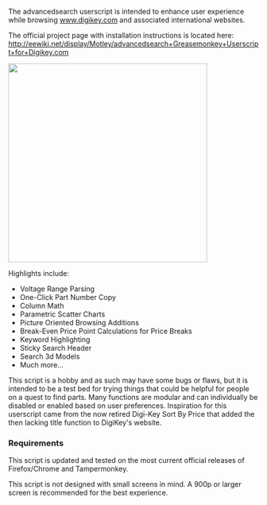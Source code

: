 The advancedsearch userscript is intended to enhance user experience while browsing www.digikey.com  and associated international websites.

The official project page with installation instructions is located here: http://eewiki.net/display/Motley/advancedsearch+Greasemonkey+Userscript+for+Digikey.com 

<img src="http://www.eewiki.net/download/attachments/11665941/image2016-6-15%2010%3A19%3A47.png?version=1&modificationDate=1466003987707&api=v2&effects=border-simple,shadow-kn" height=400px>


Highlights include:

-  Voltage Range Parsing
-  One-Click Part Number Copy
-  Column Math
-  Parametric Scatter Charts
-  Picture Oriented Browsing Additions
-  Break-Even Price Point Calculations for Price Breaks
-  Keyword Highlighting
-  Sticky Search Header
-  Search 3d Models
-  Much more...

This script is a hobby and as such may have some bugs or flaws, but it is intended to be a test bed for trying things that could be helpful for people on a quest to find parts.  Many functions are modular and can individually be disabled or enabled based on user preferences.  Inspiration for this userscript came from the now retired Digi-Key Sort By Price that added the then lacking title function to DigiKey's website.

### Requirements
This script is updated and tested on the most current official releases of Firefox/Chrome and Tampermonkey. 

This script is not designed with small screens in mind.  A 900p or larger screen is recommended for the best experience.



